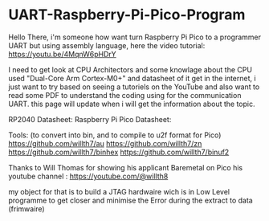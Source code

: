# UART-Raspberry-Pi-Pico-Program
Hello There, i'm someone how want turn Raspberry Pi Pico to a programmer UART but using assembly language, here the video tutorial: https://youtu.be/4MqnW6pHDrY

I need to get look at CPU Architectors and some knowlage about the CPU used "Dual-Core Arm Cortex-M0+" and datasheet of it get in the internet, i just want to try based on seeing a tutoriels on the YouTube and also want to read some PDF to understand the coding using for the communication UART. this page will update when i will get the information about the topic.

RP2040 Datasheet: 
Raspberry Pi Pico Datasheet:

Tools: (to convert into bin, and to compile to u2f format for Pico)
https://github.com/willth7/au
https://github.com/willth7/zn
https://github.com/willth7/binhex
https://github.com/willth7/binuf2

Thanks to Will Thomas for showing his applicant Baremetal on Pico
his youtube channel : https://youtube.com/@willth8

my object for that is to build a JTAG hardwaire wich is in Low Level programme to get closer and minimise the Error during  the extract to data (frimwaire)
